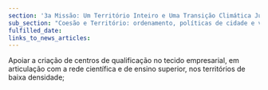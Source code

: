 ```yaml
---
section: '3a Missão: Um Território Inteiro e Uma Transição Climática Justa'
sub_section: "Coesão e Território: ordenamento, políticas de cidade e valorização do interior para dinamizar a economia"
fulfilled_date:
links_to_news_articles:
---
```


Apoiar a criação de centros de qualificação no tecido empresarial, em articulação com a rede científica e de ensino superior, nos territórios de baixa densidade;